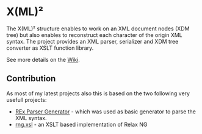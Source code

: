 # X(ML)²

The X(ML)² structure enables to work on an XML document nodes (XDM tree) but also enables to reconstruct each character of the origin XML syntax. The project provides an XML parser, serializer and XDM tree converter as XSLT function library.

See more details on the [Wiki](https://github.com/nkutsche/xmlml/wiki).


## Contribution

As most of my latest projects also this is based on the two following very usefull projects:

* [REx Parser Generator](https://www.bottlecaps.de/rex/) - which was used as basic generator to parse the XML syntax.
* [rng.xsl](https://github.com/maxtoroq/rng.xsl) - an XSLT based implementation of Relax NG
